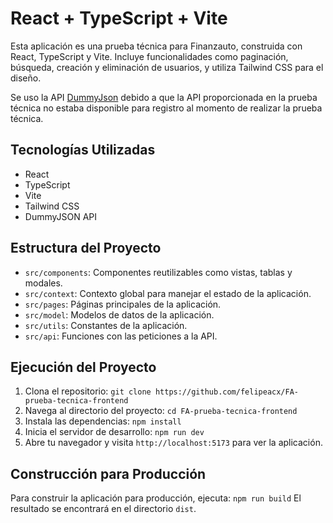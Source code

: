 # React + TypeScript + Vite

Esta aplicación es una prueba técnica para Finanzauto, construida con React, TypeScript y Vite. Incluye funcionalidades como paginación, búsqueda, creación y eliminación de usuarios, y utiliza Tailwind CSS para el diseño.

Se uso la API [DummyJson](https://dummyjson.com) debido a que la API proporcionada en la prueba técnica no estaba disponible para registro al momento de realizar la prueba técnica.

## Tecnologías Utilizadas

- React
- TypeScript
- Vite
- Tailwind CSS
- DummyJSON API

## Estructura del Proyecto

- `src/components`: Componentes reutilizables como vistas, tablas y modales.
- `src/context`: Contexto global para manejar el estado de la aplicación.
- `src/pages`: Páginas principales de la aplicación.
- `src/model`: Modelos de datos de la aplicación.
- `src/utils`: Constantes de la aplicación.
- `src/api`: Funciones con las peticiones a la API.

## Ejecución del Proyecto

1. Clona el repositorio:
   `git clone https://github.com/felipeacx/FA-prueba-tecnica-frontend`
2. Navega al directorio del proyecto:
   `cd FA-prueba-tecnica-frontend`
3. Instala las dependencias:
   `npm install`
4. Inicia el servidor de desarrollo:
   `npm run dev`
5. Abre tu navegador y visita `http://localhost:5173` para ver la aplicación.

## Construcción para Producción

Para construir la aplicación para producción, ejecuta:
`npm run build`
El resultado se encontrará en el directorio `dist`.
